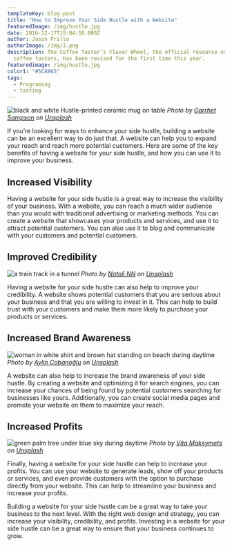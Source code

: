 ```yaml
---
templateKey: blog-post
title: "How to Improve Your Side Hustle with a Website"
featuredImage: /img/hustle.jpg
date: 2016-12-17T15:04:10.000Z
author: Jason Prillo
authorImage: /img/3.png
description: The Coffee Taster’s Flavor Wheel, the official resource used by
  coffee tasters, has been revised for the first time this year.
featuredimage: /img/hustle.jpg
color1: "#5C8865"
tags:
  - Programing
  - tasting
---
```

![black and white Hustle-printed ceramic mug on table](https://images.unsplash.com/photo-1482440308425-276ad0f28b19?crop=entropy&cs=tinysrgb&fit=max&fm=jpg&ixid=M3w0NDgzMDl8MHwxfHNlYXJjaHwxfHxzaWRlJTIwaHVzdGxlJTIwY29uY2VwdHxlbnwwfHx8fDE2ODczOTYxNDl8MA&ixlib=rb-4.0.3&q=80&w=400)
*Photo by [Garrhet Sampson](https://unsplash.com/@garrhetsampson?utm_source=FindImage&utm_medium=referral) on [Unsplash](https://unsplash.com/?utm_source=FindImage&utm_medium=referral)*

If you’re looking for ways to enhance your side hustle, building a website can be an excellent way to do just that. A website can help you to expand your reach and reach more potential customers. Here are some of the key benefits of having a website for your side hustle, and how you can use it to improve your business.


## Increased Visibility

Having a website for your side hustle is a great way to increase the visibility of your business. With a website, you can reach a much wider audience than you would with traditional advertising or marketing methods. You can create a website that showcases your products and services, and use it to attract potential customers. You can also use it to blog and communicate with your customers and potential customers.


## Improved Credibility
![a train track in a tunnel](https://images.unsplash.com/photo-1648660993377-fda48eda0c1b?crop=entropy&cs=tinysrgb&fit=max&fm=jpg&ixid=M3w0NDgzMDl8MHwxfHNlYXJjaHwyfHxzaWRlJTIwaHVzdGxlJTIwY29uY2VwdHxlbnwwfHx8fDE2ODczOTYxNDl8MA&ixlib=rb-4.0.3&q=80&w=400)
*Photo by [Natali NN](https://unsplash.com/@nattie_nn?utm_source=FindImage&utm_medium=referral) on [Unsplash](https://unsplash.com/?utm_source=FindImage&utm_medium=referral)*

Having a website for your side hustle can also help to improve your credibility. A website shows potential customers that you are serious about your business and that you are willing to invest in it. This can help to build trust with your customers and make them more likely to purchase your products or services.


## Increased Brand Awareness
![woman in white shirt and brown hat standing on beach during daytime](https://images.unsplash.com/photo-1592565455346-cb98b50d63f1?crop=entropy&cs=tinysrgb&fit=max&fm=jpg&ixid=M3w0NDgzMDl8MHwxfHNlYXJjaHwzfHxzaWRlJTIwaHVzdGxlJTIwY29uY2VwdHxlbnwwfHx8fDE2ODczOTYxNDl8MA&ixlib=rb-4.0.3&q=80&w=400)
*Photo by [Aylin Çobanoğlu](https://unsplash.com/@vita_belvita?utm_source=FindImage&utm_medium=referral) on [Unsplash](https://unsplash.com/?utm_source=FindImage&utm_medium=referral)*


A website can also help to increase the brand awareness of your side hustle. By creating a website and optimizing it for search engines, you can increase your chances of being found by potential customers searching for businesses like yours. Additionally, you can create social media pages and promote your website on them to maximize your reach.


## Increased Profits

![green palm tree under blue sky during daytime](https://images.unsplash.com/photo-1629975314370-8e24c6466929?crop=entropy&cs=tinysrgb&fit=max&fm=jpg&ixid=M3w0NDgzMDl8MHwxfHNlYXJjaHw1fHxzaWRlJTIwaHVzdGxlJTIwY29uY2VwdHxlbnwwfHx8fDE2ODczOTYxNDl8MA&ixlib=rb-4.0.3&q=80&w=400)
*Photo by [Vita Maksymets](https://unsplash.com/@zynpayln?utm_source=FindImage&utm_medium=referral) on [Unsplash](https://unsplash.com/?utm_source=FindImage&utm_medium=referral)*


Finally, having a website for your side hustle can help to increase your profits. You can use your website to generate leads, show off your products or services, and even provide customers with the option to purchase directly from your website. This can help to streamline your business and increase your profits.


Building a website for your side hustle can be a great way to take your business to the next level. With the right web design and strategy, you can increase your visibility, credibility, and profits. Investing in a website for your side hustle can be a great way to ensure that your business continues to grow.